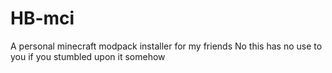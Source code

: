 # HB-mci
A personal minecraft modpack installer for my friends
No this has no use to you if you stumbled upon it somehow
